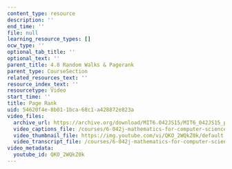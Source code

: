 ```yaml
---
content_type: resource
description: ''
end_time: ''
file: null
learning_resource_types: []
ocw_type: ''
optional_tab_title: ''
optional_text: ''
parent_title: 4.8 Random Walks & Pagerank
parent_type: CourseSection
related_resources_text: ''
resource_index_text: ''
resourcetype: Video
start_time: ''
title: Page Rank
uid: 54620f4e-8b01-1bca-68c1-a428872e823a
video_files:
  archive_url: https://archive.org/download/MIT6.042JS15/MIT6_042JS15_pagerank_ipod.mp4
  video_captions_file: /courses/6-042j-mathematics-for-computer-science-spring-2015/00140a3074625ffc90c47409cc17846c_QKO_2WQkZ0k.vtt
  video_thumbnail_file: https://img.youtube.com/vi/QKO_2WQkZ0k/default.jpg
  video_transcript_file: /courses/6-042j-mathematics-for-computer-science-spring-2015/6ed4c24bb17f082eacb911d8cb0f22fe_QKO_2WQkZ0k.pdf
video_metadata:
  youtube_id: QKO_2WQkZ0k
---
```

